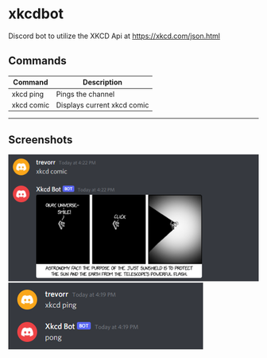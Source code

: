 # xkcdbot

Discord bot to utilize the XKCD Api at https://xkcd.com/json.html

## Commands
| Command | Description |
| ------------- | ------------- |
| xkcd ping | Pings the channel |
| xkcd comic | Displays current xkcd comic |

---

## Screenshots
![image](/XkcdBot/comic.png)
![image](/XkcdBot/ping.png)


